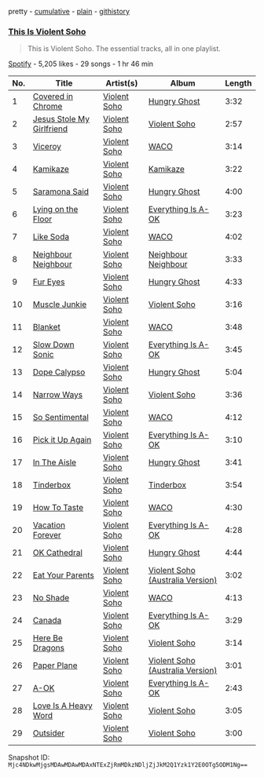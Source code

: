 pretty - [cumulative](/playlists/cumulative/37i9dQZF1DZ06evO1BE4x4.md) - [plain](/playlists/plain/37i9dQZF1DZ06evO1BE4x4) - [githistory](https://github.githistory.xyz/mackorone/spotify-playlist-archive/blob/main/playlists/plain/37i9dQZF1DZ06evO1BE4x4)

### [This Is Violent Soho](https://open.spotify.com/playlist/37i9dQZF1DZ06evO1BE4x4)

> This is Violent Soho\. The essential tracks, all in one playlist.

[Spotify](https://open.spotify.com/user/spotify) - 5,205 likes - 29 songs - 1 hr 46 min

| No. | Title | Artist(s) | Album | Length |
|---|---|---|---|---|
| 1 | [Covered in Chrome](https://open.spotify.com/track/3aQ4lsLwgACSSp2vS5OzC9) | [Violent Soho](https://open.spotify.com/artist/2N2EFVDEbp2JB8ulEUVIxp) | [Hungry Ghost](https://open.spotify.com/album/7MGL9NDDFd6JdFUAcJ0GbZ) | 3:32 |
| 2 | [Jesus Stole My Girlfriend](https://open.spotify.com/track/5p6GEo6wrwLpicbGyNH1A4) | [Violent Soho](https://open.spotify.com/artist/2N2EFVDEbp2JB8ulEUVIxp) | [Violent Soho](https://open.spotify.com/album/752CwfZ8NvwXHv8IOjnWV0) | 2:57 |
| 3 | [Viceroy](https://open.spotify.com/track/1GDHLUJbmUrd0Jf88q2pZP) | [Violent Soho](https://open.spotify.com/artist/2N2EFVDEbp2JB8ulEUVIxp) | [WACO](https://open.spotify.com/album/6ix7lKcyEpFlEpyiq8vfne) | 3:14 |
| 4 | [Kamikaze](https://open.spotify.com/track/4LSj32kCt3uKefJZfWiMd8) | [Violent Soho](https://open.spotify.com/artist/2N2EFVDEbp2JB8ulEUVIxp) | [Kamikaze](https://open.spotify.com/album/3ljqE5xXeHOgMHJ0ydRmBV) | 3:22 |
| 5 | [Saramona Said](https://open.spotify.com/track/6n0UZBn3qWgsm13ihODEMS) | [Violent Soho](https://open.spotify.com/artist/2N2EFVDEbp2JB8ulEUVIxp) | [Hungry Ghost](https://open.spotify.com/album/7MGL9NDDFd6JdFUAcJ0GbZ) | 4:00 |
| 6 | [Lying on the Floor](https://open.spotify.com/track/4T9wBvnIkUC8bZDQVXW9BB) | [Violent Soho](https://open.spotify.com/artist/2N2EFVDEbp2JB8ulEUVIxp) | [Everything Is A\-OK](https://open.spotify.com/album/4IayAjHP3LfFZZ79jetguT) | 3:23 |
| 7 | [Like Soda](https://open.spotify.com/track/4h2Pby8QuTBUbsjzn9d81Q) | [Violent Soho](https://open.spotify.com/artist/2N2EFVDEbp2JB8ulEUVIxp) | [WACO](https://open.spotify.com/album/6ix7lKcyEpFlEpyiq8vfne) | 4:02 |
| 8 | [Neighbour Neighbour](https://open.spotify.com/track/25RDhyRdQzU2k7jsgn04h5) | [Violent Soho](https://open.spotify.com/artist/2N2EFVDEbp2JB8ulEUVIxp) | [Neighbour Neighbour](https://open.spotify.com/album/4skF6msX6Vw1U0BbiQYVuF) | 3:33 |
| 9 | [Fur Eyes](https://open.spotify.com/track/7LWjyfOdMrdRWnetsxqBsu) | [Violent Soho](https://open.spotify.com/artist/2N2EFVDEbp2JB8ulEUVIxp) | [Hungry Ghost](https://open.spotify.com/album/7MGL9NDDFd6JdFUAcJ0GbZ) | 4:33 |
| 10 | [Muscle Junkie](https://open.spotify.com/track/6gDmTuKbuGUkFSpVqdZH4r) | [Violent Soho](https://open.spotify.com/artist/2N2EFVDEbp2JB8ulEUVIxp) | [Violent Soho](https://open.spotify.com/album/752CwfZ8NvwXHv8IOjnWV0) | 3:16 |
| 11 | [Blanket](https://open.spotify.com/track/08k7gNeLvsZamR6Thx8lzZ) | [Violent Soho](https://open.spotify.com/artist/2N2EFVDEbp2JB8ulEUVIxp) | [WACO](https://open.spotify.com/album/6ix7lKcyEpFlEpyiq8vfne) | 3:48 |
| 12 | [Slow Down Sonic](https://open.spotify.com/track/5hWH1tL8kaEOIuUWPMt7ei) | [Violent Soho](https://open.spotify.com/artist/2N2EFVDEbp2JB8ulEUVIxp) | [Everything Is A\-OK](https://open.spotify.com/album/0NoURVN52i7sOfSHeoVXKd) | 3:45 |
| 13 | [Dope Calypso](https://open.spotify.com/track/0SUXtdt8aLCt6ENqPwrJ2V) | [Violent Soho](https://open.spotify.com/artist/2N2EFVDEbp2JB8ulEUVIxp) | [Hungry Ghost](https://open.spotify.com/album/7MGL9NDDFd6JdFUAcJ0GbZ) | 5:04 |
| 14 | [Narrow Ways](https://open.spotify.com/track/0k3F1sYirFzPz7o5MW6b2Q) | [Violent Soho](https://open.spotify.com/artist/2N2EFVDEbp2JB8ulEUVIxp) | [Violent Soho](https://open.spotify.com/album/752CwfZ8NvwXHv8IOjnWV0) | 3:36 |
| 15 | [So Sentimental](https://open.spotify.com/track/6QVLOVHtYM3oCbiLkr8B8K) | [Violent Soho](https://open.spotify.com/artist/2N2EFVDEbp2JB8ulEUVIxp) | [WACO](https://open.spotify.com/album/6ix7lKcyEpFlEpyiq8vfne) | 4:12 |
| 16 | [Pick it Up Again](https://open.spotify.com/track/1viAAfAMoasBY2OrIiGlxC) | [Violent Soho](https://open.spotify.com/artist/2N2EFVDEbp2JB8ulEUVIxp) | [Everything Is A\-OK](https://open.spotify.com/album/0NoURVN52i7sOfSHeoVXKd) | 3:10 |
| 17 | [In The Aisle](https://open.spotify.com/track/463MctMxMjFOa8fIgC3lry) | [Violent Soho](https://open.spotify.com/artist/2N2EFVDEbp2JB8ulEUVIxp) | [Hungry Ghost](https://open.spotify.com/album/7MGL9NDDFd6JdFUAcJ0GbZ) | 3:41 |
| 18 | [Tinderbox](https://open.spotify.com/track/4kzdwZS1CRsIb391XOeTcO) | [Violent Soho](https://open.spotify.com/artist/2N2EFVDEbp2JB8ulEUVIxp) | [Tinderbox](https://open.spotify.com/album/6uWSyefA6d0g8mR1EljR89) | 3:54 |
| 19 | [How To Taste](https://open.spotify.com/track/4TDUxnS5QcrrKua4AKOnPk) | [Violent Soho](https://open.spotify.com/artist/2N2EFVDEbp2JB8ulEUVIxp) | [WACO](https://open.spotify.com/album/6ix7lKcyEpFlEpyiq8vfne) | 4:30 |
| 20 | [Vacation Forever](https://open.spotify.com/track/0MkH3VaXZB98jWQ5JnDeu9) | [Violent Soho](https://open.spotify.com/artist/2N2EFVDEbp2JB8ulEUVIxp) | [Everything Is A\-OK](https://open.spotify.com/album/4IayAjHP3LfFZZ79jetguT) | 4:28 |
| 21 | [OK Cathedral](https://open.spotify.com/track/45ERko0Qgz1a1xAHrrKLD9) | [Violent Soho](https://open.spotify.com/artist/2N2EFVDEbp2JB8ulEUVIxp) | [Hungry Ghost](https://open.spotify.com/album/7MGL9NDDFd6JdFUAcJ0GbZ) | 4:44 |
| 22 | [Eat Your Parents](https://open.spotify.com/track/5Z0GVyH0RjhgjVcLYwf1cH) | [Violent Soho](https://open.spotify.com/artist/2N2EFVDEbp2JB8ulEUVIxp) | [Violent Soho \(Australia Version\)](https://open.spotify.com/album/6JekHcc4LeZNIYLanvjWW2) | 3:02 |
| 23 | [No Shade](https://open.spotify.com/track/0KveCmWIH6u2VQ5MpgeobH) | [Violent Soho](https://open.spotify.com/artist/2N2EFVDEbp2JB8ulEUVIxp) | [WACO](https://open.spotify.com/album/6ix7lKcyEpFlEpyiq8vfne) | 4:13 |
| 24 | [Canada](https://open.spotify.com/track/7eqpBCYDhTfqDCluyE6Ssd) | [Violent Soho](https://open.spotify.com/artist/2N2EFVDEbp2JB8ulEUVIxp) | [Everything Is A\-OK](https://open.spotify.com/album/0NoURVN52i7sOfSHeoVXKd) | 3:29 |
| 25 | [Here Be Dragons](https://open.spotify.com/track/5VeV8aExj7SSgNDXr5bdJK) | [Violent Soho](https://open.spotify.com/artist/2N2EFVDEbp2JB8ulEUVIxp) | [Violent Soho](https://open.spotify.com/album/752CwfZ8NvwXHv8IOjnWV0) | 3:14 |
| 26 | [Paper Plane](https://open.spotify.com/track/3j0rJCwtLGdK136n7d92p7) | [Violent Soho](https://open.spotify.com/artist/2N2EFVDEbp2JB8ulEUVIxp) | [Violent Soho \(Australia Version\)](https://open.spotify.com/album/6JekHcc4LeZNIYLanvjWW2) | 3:01 |
| 27 | [A\-OK](https://open.spotify.com/track/7fRmDecaHguRLdKIlccebL) | [Violent Soho](https://open.spotify.com/artist/2N2EFVDEbp2JB8ulEUVIxp) | [Everything Is A\-OK](https://open.spotify.com/album/0NoURVN52i7sOfSHeoVXKd) | 2:43 |
| 28 | [Love Is A Heavy Word](https://open.spotify.com/track/2iWQrd8LABqESP9gC4jfYW) | [Violent Soho](https://open.spotify.com/artist/2N2EFVDEbp2JB8ulEUVIxp) | [Violent Soho](https://open.spotify.com/album/752CwfZ8NvwXHv8IOjnWV0) | 3:05 |
| 29 | [Outsider](https://open.spotify.com/track/2kwh1mJLQ2BBUEdx4NoIWb) | [Violent Soho](https://open.spotify.com/artist/2N2EFVDEbp2JB8ulEUVIxp) | [Violent Soho](https://open.spotify.com/album/752CwfZ8NvwXHv8IOjnWV0) | 3:00 |

Snapshot ID: `Mjc4NDkwMjgsMDAwMDAwMDAxNTExZjRmMDkzNDljZjJkM2Q1Yzk1Y2E0OTg5ODM1Ng==`
